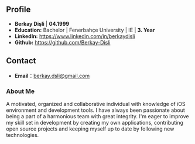 ## Profile
 - **Berkay Dişli** | **04.1999**
 - **Education:** Bachelor | Fenerbahçe University | IE | **3. Year**
 - **LinkedIn:** https://www.linkedin.com/in/berkaydisli
 - **Github:** https://github.com/Berkay-Disli
 
 ## Contact
- **Email**：berkay.dsli@gmail.com

### About Me
A motivated, organized and collaborative individual with knowledge of iOS environment and development tools. I have always been passionate about being a part of a harmonious team with great integrity. 
I'm eager to improve my skill set in development by creating my own applications, contributing open source projects and keeping myself up to date by following new technologies.
